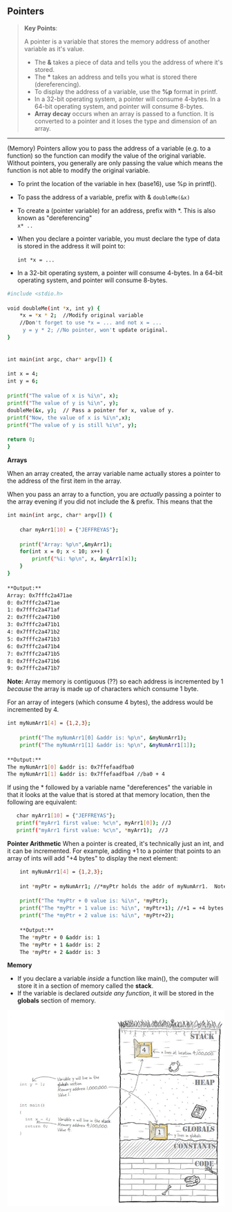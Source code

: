 ## Pointers

> **Key Points**:
>
>A pointer is a variable that stores the memory address of another variable as it's value. 
>- The **&** takes a piece of data and tells you the address of where it's stored. 
>- The **\*** takes an address and tells you what is stored there (dereferencing).
>- To display the address of a variable, use the **%p** format in printf.
>- In a 32-bit operating system, a pointer will consume 4-bytes.  In a 64-bit operating system, and pointer will consume 8-bytes.
>- **Array decay** occurs when an array is passed to a function.  It is converted to a pointer and it loses the type and dimension of an array. 
---
(Memory) Pointers allow you to pass the address of a variable (e.g. to a function) so the function can modify the value of the original variable.  Without pointers, you generally are only passing the value which means the function is not able to modify the original variable. 

- To print the location of the variable in hex (base16), use %p in printf().
- To pass the address of a variable, prefix with &
    ```doubleMe(&x)```
- To create a (pointer variable) for an address, prefix with *.  This is also known as "dereferencing"  
    ```x* ..```
- When you declare a pointer variable, you must declare the type of data is stored in the address it will point to:

    ```int *x = ...```
- In a 32-bit operating system, a pointer will consume 4-bytes.  In a 64-bit operating system, and pointer will consume 8-bytes.


```sh
#include <stdio.h>

void doubleMe(int *x, int y) {
    *x = *x * 2;  //Modify original variable
    //Don't forget to use *x = ... and not x = ...
     y = y * 2; //No pointer, won't update original.
}


int main(int argc, char* argv[]) {

int x = 4;
int y = 6;

printf("The value of x is %i\n", x);
printf("The value of y is %i\n", y);
doubleMe(&x, y);  // Pass a pointer for x, value of y.
printf("Now, the value of x is %i\n",x);
printf("The value of y is still %i\n", y);

return 0;
}
```
**Arrays**

When an array created, the array variable name actually stores a pointer to the address of the first item in the array.

When you pass an array to a function, you are *actually* passing a pointer to the array evening if you did not include the & prefix.  This means that the 

```sh
int main(int argc, char* argv[]) {

    char myArr1[10] = {"JEFFREYAS"};

    printf("Array: %p\n",&myArr1);
    for(int x = 0; x < 10; x++) {
        printf("%i: %p\n", x, &myArr1[x]);
    }
}

**Output:**
Array: 0x7fffc2a471ae
0: 0x7fffc2a471ae
1: 0x7fffc2a471af
2: 0x7fffc2a471b0
3: 0x7fffc2a471b1
4: 0x7fffc2a471b2
5: 0x7fffc2a471b3
6: 0x7fffc2a471b4
7: 0x7fffc2a471b5
8: 0x7fffc2a471b6
9: 0x7fffc2a471b7
```
**Note:** Array memory is contiguous (??) so each address is incremented by 1 *because* the array is made up of characters which consume 1 byte.

For an array of integers (which consume 4 bytes), the address would be incremented by 4.

```sh
int myNumArr1[4] = {1,2,3};

    printf("The myNumArr1[0] &addr is: %p\n", &myNumArr1);
    printf("The myNumArr1[1] &addr is: %p\n", &myNumArr1[1]);

**Output:**
The myNumArr1[0] &addr is: 0x7ffefaadfba0
The myNumArr1[1] &addr is: 0x7ffefaadfba4 //ba0 + 4
```

If using the * followed by a variable name "dereferences" the variable in that it looks at the value that is stored at that memory location, then the following are equivalent:

```sh
   char myArr1[10] = {"JEFFREYAS"};
   printf("myArr1 first value: %c\n", myArr1[0]); //J
   printf("myArr1 first value: %c\n", *myArr1);  //J
```

**Pointer Arithmetic**
When a pointer is created, it's technically just an int, and it can be incremented.  For example, adding +1 to a pointer that points to an array of ints will add "+4 bytes" to display the next element:

```sh
    int myNumArr1[4] = {1,2,3};

    int *myPtr = myNumArr1; //*myPtr holds the addr of myNumArr1.  Note, when creating the variable this way you do not need the & prefix.

    printf("The *myPtr + 0 value is: %i\n", *myPtr);
    printf("The *myPtr + 1 value is: %i\n", *myPtr+1); //+1 = +4 bytes
    printf("The *myPtr + 2 value is: %i\n", *myPtr+2);

    **Output:**
    The *myPtr + 0 &addr is: 1
    The *myPtr + 1 &addr is: 2
    The *myPtr + 2 &addr is: 3
```

**Memory**
- If you declare a variable *inside* a function like main(), the computer will store it in a section of memory called the **stack**.
- If the variable is declared *outside any function*, it will be stored in the **globals** section of memory.

![Variable Storage](./how-to/images/variables_in_memory.jpg)



